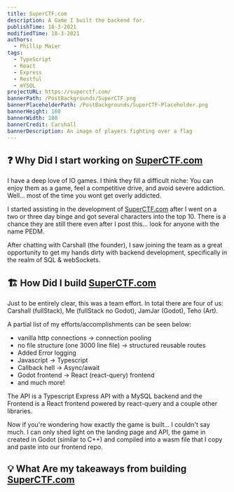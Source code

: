 ```yaml
---
title: SuperCTF.com
description: A Game I built the backend for.
publishTime: 18-3-2021
modifiedTime: 18-3-2021
authors:
  - Phillip Maier
tags:
  - TypeScript
  - React
  - Express
  - Restful
  - mYSQL
projectURL: https://superctf.com/
bannerPath: /PostBackgrounds/SuperCTF.png
bannerPlaceholderPath: /PostBackgrounds/SuperCTF-Placeholder.png
bannerHeight: 160
bannerWidth: 180
bannerCredit: Carshall
bannerDescription: An image of players fighting over a flag
---
```


## ❓ Why Did I start working on [SuperCTF.com](https://superctf.com/)

I have a deep love of IO games. I think they fill a difficult niche: You can enjoy them as a game, feel a competitive drive, and avoid severe addiction. Well... most of the time you wont get overly addicted.

I started assisting in the development of [SuperCTF.com](https://superctf.com/) after I went on a two or three day binge and got several characters into the top 10. There is a chance they are still there even after I post this... look for anyone with the name PEDM.

After chatting with Carshall (the founder), I saw joining the team as a great opportunity to get my hands dirty with backend development, specifically in the realm of SQL & webSockets.

## 🏗️ How Did I build [SuperCTF.com](https://superctf.com/)

Just to be entirely clear, this was a team effort. In total there are four of us: Carshall (fullStack), Me (fullStack no Godot), JamJar (Godot), Teho (Art).

A partial list of my efforts/accomplishments can be seen below:

- vanilla http connections -> connection pooling
- no file structure (one 3000 line file) -> structured reusable routes
- Added Error logging
- Javascript -> Typescript
- Callback hell -> Async/await
- Godot frontend -> React (react-query) frontend
- and much more!

The API is a Typescript Express API with a MySQL backend and the Frontend is a React frontend powered by react-query and a couple other libraries.

Now if you're wondering how exactly the game is built... I couldn't say much. I can only shed light on the landing page and API, the game in created in Godot (similar to C++) and compiled into a wasm file that I copy and paste into our frontend repo.

## 💡 What Are my takeaways from building [SuperCTF.com](https://superctf.com/)
